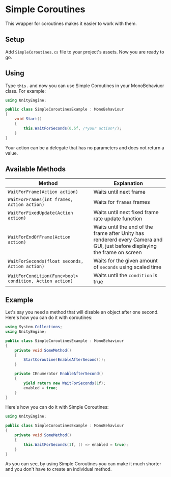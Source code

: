 # Simple Coroutines
This wrapper for coroutines makes it easier to work with them.

## Setup
Add `SimpleCoroutines.cs` file to your project's assets. Now you are ready to go.

## Using
Type `this.` and now you can use Simple Coroutines in your MonoBehaviuor class. For example:

```csharp
using UnityEngine;

public class SimpleCoroutinesExample : MonoBehaviour
{
    void Start()
    {
        this.WaitForSeconds(0.5f, /*your action*/);
    }
}
```

Your action can be a delegate that has no parameters and does not return a value.

## Available Methods
| Method | Explanation |
| -------------------- | ---------------------------------------------------------- |
| `WaitForFrame(Action action)` | Waits until next frame |
| `WaitForFrames(int frames, Action action)` | Waits for `frames` frames |
| `WaitForFixedUpdate(Action action)` | Waits until next fixed frame rate update function |
| `WaitForEndOfFrame(Action action)` | Waits until the end of the frame after Unity has rendererd every Camera and GUI, just before displaying the frame on screen |
| `WaitForSeconds(float seconds, Action action)` | Waits for the given amount of `seconds` using scaled time |
| `WaitForCondition(Func<bool> condition, Action action)` | Waits until the `condition` is true |

## Example
Let's say you need a method that will disable an object after one second. Here's how you can do it with coroutines:

```csharp
using System.Collections;
using UnityEngine;

public class SimpleCoroutinesExample : MonoBehaviour
{
    private void SomeMethod()
    {
        StartCoroutine(EnableAfterSecond());
    }

    private IEnumerator EnableAfterSecond()
    {
        yield return new WaitForSeconds(1f);
        enabled = true;
    }
}
```

Here's how you can do it with Simple Coroutines:

```csharp
using UnityEngine;

public class SimpleCoroutinesExample : MonoBehaviour
{
    private void SomeMethod()
    {
        this.WaitForSeconds(1f, () => enabled = true);
    }
}
```

As you can see, by using Simple Coroutines you can make it much shorter and you don't have to create an individual method.

